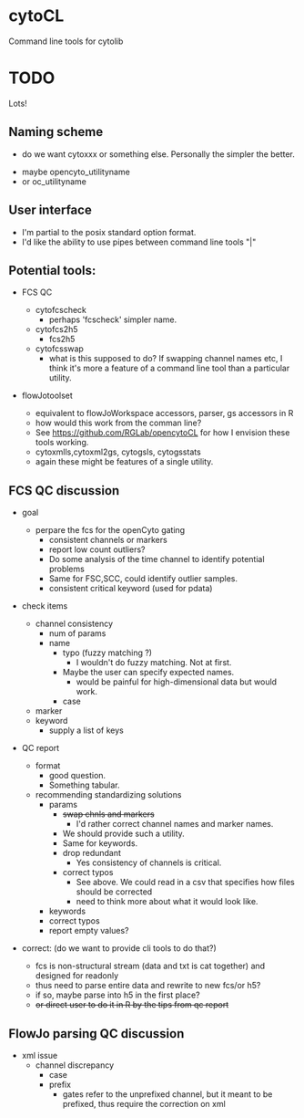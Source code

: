 # cytoCL
Command line tools for cytolib

# TODO
Lots!

## Naming scheme
- do we want cytoxxx or something else. Personally the simpler the better.
* maybe opencyto_utilityname
* or oc_utilityname
## User interface
- I'm partial to the posix standard option format.
- I'd like the ability to use pipes between command line tools "|"

## Potential tools:
* FCS QC
  * cytofcscheck
      - perhaps 'fcscheck' simpler name.
  * cytofcs2h5
      - fcs2h5
  * cytofcsswap
      - what is this supposed to do? If swapping channel names etc, I think it's more a feature of a command line tool than
      a particular utility.
      
* flowJotoolset 
  * equivalent to flowJoWorkspace accessors, parser, gs accessors in R
   - how would this work from the comman line? 
   - See https://github.com/RGLab/opencytoCL for how I envision these tools working.
  * cytoxmlls,cytoxml2gs, cytogsls, cytogsstats
   - again these might be features of a single utility.

## FCS QC discussion
* goal
	* perpare the fcs for the openCyto gating
		* consistent channels or markers
		* report low count outliers?
		* Do some analysis of the time channel to identify potential problems
		* Same for FSC,SCC, could identify outlier samples.
		* consistent critical keyword (used for pdata)
* check items
  * channel consistency
    * num of params
    * name			
	    * typo (fuzzy matching ?)
	       - I wouldn't do fuzzy matching. Not at first.	      
	    * Maybe the user can specify expected names.
	       - would be painful for high-dimensional data but would work.
	    * case
  * marker
  * keyword
  	* supply a list of keys
  
*	QC report
	  * format
	      - good question.
	      - Something tabular.
    * recommending standardizing solutions
    	* params
	      * ~~swap chnls and markers~~
	          - I'd rather correct channel names and marker names. 
		  - We should provide such a utility.
		  - Same for keywords.
	      * drop redundant
	          - Yes consistency of channels is critical.
	      * correct typos
	          - See above.  We could read in a csv that specifies how files should be corrected
		      - need to think more about what it would look like.
      	* keywords
		* correct typos
		* report empty values?
      
* correct: (do we want to provide cli tools to do that?)
  * fcs is non-structural stream (data and txt is cat together) and designed for readonly
  * thus need to parse entire data and rewrite to new fcs/or h5? 
  * if so, maybe parse into h5 in the first place?
  * ~~or direct user to do it in R by the tips from qc report~~
  
                          
## FlowJo parsing QC discussion
* xml issue
	* channel discrepancy
		* case
		* prefix
			- gates refer to the unprefixed channel, but it meant to be prefixed, thus require the correction on xml
